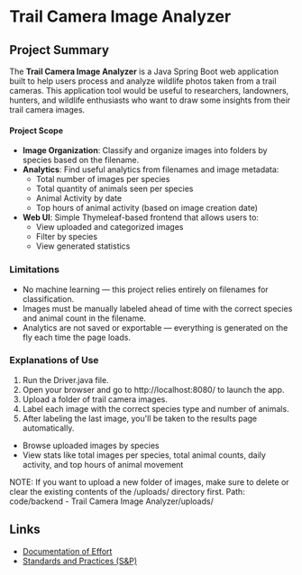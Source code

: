 # Trail Camera Image Analyzer

## Project Summary  
The **Trail Camera Image Analyzer** is a Java Spring Boot web application built to help users process and analyze wildlife photos taken from a trail cameras. This application tool would be useful to researchers, landowners, hunters, and wildlife enthusiasts who want to draw some insights from their trail camera images.
 
#### Project Scope
- **Image Organization**: Classify and organize images into folders by species based on the filename.
- **Analytics**: Find useful analytics from filenames and image metadata:
  - Total number of images per species
  - Total quantity of animals seen per species
  - Animal Activity by date
  - Top hours of animal activity (based on image creation date)
- **Web UI**: Simple Thymeleaf-based frontend that allows users to:
  - View uploaded and categorized images
  - Filter by species
  - View generated statistics 

### Limitations
- No machine learning — this project relies entirely on filenames for classification.
- Images must be manually labeled ahead of time with the correct species and animal count in the filename.
- Analytics are not saved or exportable — everything is generated on the fly each time the page loads.

### Explanations of Use
1. Run the Driver.java file.
2. Open your browser and go to http://localhost:8080/ to launch the app.
3. Upload a folder of trail camera images.
4. Label each image with the correct species type and number of animals.
5. After labeling the last image, you'll be taken to the results page automatically. 
  - Browse uploaded images by species
  - View stats like total images per species, total animal counts, daily activity, and top hours of animal movement

NOTE: If you want to upload a new folder of images, make sure to delete or clear the existing contents of the /uploads/ directory first.
Path: code/backend - Trail Camera Image Analyzer/uploads/

## Links
* [Documentation of Effort](https://github.com/gabegalindo24/CYBR_408_Final_Project/blob/main/docs/DOCUMENTATION.md)
* [Standards and Practices (S&P)](https://github.com/gabegalindo24/CYBR_408_Final_Project/blob/main/docs/S%26P.md)
